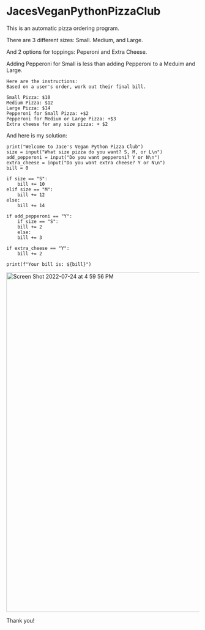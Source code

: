 # JacesVeganPythonPizzaClub

This is an automatic pizza ordering program. 

There are 3 different sizes: Small. Medium, and Large.

And 2 options for toppings: Peperoni and Extra Cheese. 

Adding Pepperoni for Small is less than adding Pepperoni to a Meduim and Large. 
```
Here are the instructions:
Based on a user's order, work out their final bill.

Small Pizza: $10
Medium Pizza: $12
Large Pizza: $14
Pepperoni for Small Pizza: +$2
Pepperoni for Medium or Large Pizza: +$3
Extra cheese for any size pizza: + $2
```

And here is my solution:

```
print("Welcome to Jace's Vegan Python Pizza Club")
size = input("What size pizza do you want? S, M, or L\n")
add_pepperoni = input("Do you want pepperoni? Y or N\n")
extra_cheese = input("Do you want extra cheese? Y or N\n")
bill = 0

if size == "S":
    bill += 10
elif size == "M":
    bill += 12
else:
    bill += 14

if add_pepperoni == "Y":
    if size == "S":
    bill += 2
    else:
    bill += 3

if extra_cheese == "Y":
    bill += 2

print(f"Your bill is: ${bill}")
```
<img width="889" alt="Screen Shot 2022-07-24 at 4 59 56 PM" src="https://user-images.githubusercontent.com/66803124/180665655-a69c5a0b-cefb-46f1-b9ff-a2cdad19a168.png">

Thank you!
